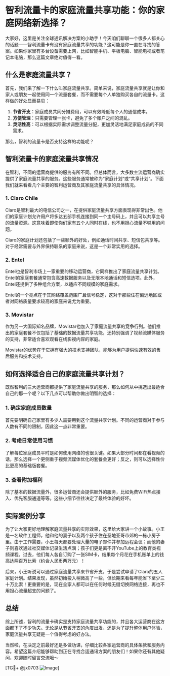 # 智利流量卡的家庭流量共享功能：你的家庭网络新选择？

大家好，这里是关注全球通讯解决方案的小助手！今天咱们聊聊一个很多人都关心的话题——智利流量卡有没有家庭流量共享的功能？这可能是你一直在寻找的答案。如果你家里有多台设备需要上网，比如智能手机、平板电脑、智能电视或者笔记本电脑，那么这篇文章绝对值得一看。

## 什么是家庭流量共享？

首先，我们来了解一下什么叫家庭流量共享。简单来说，家庭流量共享就是让你和家人或朋友一起使用同一个流量套餐，而不需要每个人单独购买各自的流量卡。这样做的好处显而易见：

1. **节省开支**：家庭成员共同分摊费用，可以有效降低每个人的通信成本。
2. **方便管理**：只需要管理一张卡，避免了多个账户之间的混乱。
3. **灵活性高**：可以根据实际需求调整流量分配，更加灵活地满足家庭成员的不同需求。

那么，智利的流量卡是否支持这样的功能呢？

## 智利流量卡的家庭流量共享情况

在智利，不同的运营商提供的服务有所不同。但总体而言，大多数主流运营商确实提供了家庭流量共享的服务。这些服务通常被称为“家庭计划”或“共享计划”。下面我们就来看看几个主要的智利运营商及其家庭流量共享的具体情况。

### 1. Claro Chile

Claro是智利最大的电信公司之一，在提供家庭流量共享方面表现得非常出色。他们的家庭计划允许用户将多达五部手机连接到同一个主号码上，并且可以共享主号的流量资源。这意味着即使你们家有五个人同时在线，也不用担心流量不够用的问题。

Claro的家庭计划还包括了一些额外的好处，例如通话时间共享、短信包共享等。对于经常需要与外界保持联系的家庭来说，这是一个非常实用的选择。

### 2. Entel

Entel也是智利市场上一家重要的移动运营商，它同样推出了家庭流量共享计划。Entel的家庭套餐通常包含高速数据服务以及无限本地通话和短信选项。此外，Entel还提供了多种组合方案，以适应不同规模的家庭需求。

Entel的一个亮点在于其网络覆盖范围广且信号稳定，这对于那些住在偏远地区或者对网络质量要求较高的家庭来说尤为重要。

### 3. Movistar

作为另一大国际知名品牌，Movistar也加入了家庭流量共享的竞争行列。他们推出的家庭套餐不仅包括了基础的数据流量共享功能，还特别强调了视频流媒体服务的支持，非常适合喜欢观看在线影视内容的家庭。

Movistar的优势在于它拥有强大的技术支持团队，能够为用户提供快速有效的售后服务和技术支持。

## 如何选择适合自己的家庭流量共享计划？

既然智利的三大运营商都提供了家庭流量共享的服务，那么如何从中挑选出最适合自己的那一个呢？以下几点可以帮助你做出明智的选择：

### 1. 确定家庭成员数量

首先要明确自己家里有多少人需要用到这个流量共享计划。不同的运营商对于参与人数有不同的限制，因此这一点非常重要。

### 2. 考虑日常使用习惯

了解每位家庭成员平时是如何使用网络的也很关键。如果大部分时间都在看视频的话，那么选择一个更侧重于视频流媒体优化的套餐会更好；反之，则可以选择性价比更高的基础版套餐。

### 3. 查看附加福利

除了基本的数据流量外，很多运营商还会提供额外的服务，比如免费WiFi热点接入、优先客服通道等等。这些小细节往往决定了最终体验的好坏。

## 实际案例分享

为了让大家更好地理解家庭流量共享的实际效果，这里给大家讲一个小故事。小王是一名软件工程师，他和他的妻子以及两个孩子住在圣地亚哥市郊的一栋小房子里。由于工作需要，小王每天都要处理大量的电子邮件并参加远程会议；而他的妻子则喜欢通过社交媒体记录生活点滴；孩子们更是离不开YouTube上的教育类视频课程。过去，他们每人各自订购了一张SIM卡，结果每个月花在手机账单上的钱高达两百万比索（约合人民币两万元）！

后来，小王听说可以通过家庭流量共享来节省开支，于是尝试申请了Claro的五人家庭计划。结果发现，虽然初始投入稍微高了一些，但长期来看每年能省下至少三十万比索！更重要的是，现在全家人都可以在任何时候无缝切换网络连接，再也不用担心流量超支的问题了。

## 总结

综上所述，智利的流量卡确实是支持家庭流量共享功能的，并且各大运营商在这方面都下了不少功夫。无论是从节省开支的角度出发，还是为了提升整体用户体验，家庭流量共享无疑是一个值得考虑的好办法。

当然啦，在决定之前最好还是多做功课，仔细比较各家运营商的具体条款和服务内容。希望这篇介绍能够帮助到正在寻找合适通讯方案的朋友们！如果你还有其他疑问，欢迎随时留言交流哦～

[TG💪+ @jx0703 ![Image](https://github.com/user-attachments/assets/dbca1d08-cadb-493c-b0ec-ad6f7a83f270)]